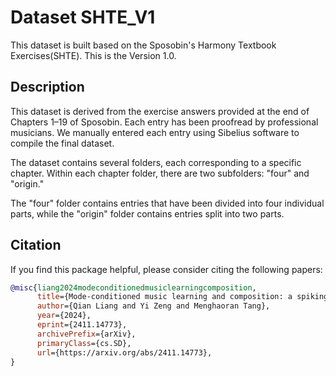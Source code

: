 # Dataset SHTE_V1

This dataset is built based on the Sposobin's Harmony Textbook Exercises(SHTE). This is the Version 1.0.

## Description
This dataset is derived from the exercise answers provided at the end of Chapters 1–19 of Sposobin. Each entry has been proofread by professional musicians. We manually entered each entry using Sibelius software to compile the final dataset.

The dataset contains several folders, each corresponding to a specific chapter. Within each chapter folder, there are two subfolders: "four" and "origin." 

The "four" folder contains entries that have been divided into four individual parts, while the "origin" folder contains entries split into two parts.

## Citation
If you find this package helpful, please consider citing the following papers:

```BibTex
@misc{liang2024modeconditionedmusiclearningcomposition,
      title={Mode-conditioned music learning and composition: a spiking neural network inspired by neuroscience and psychology}, 
      author={Qian Liang and Yi Zeng and Menghaoran Tang},
      year={2024},
      eprint={2411.14773},
      archivePrefix={arXiv},
      primaryClass={cs.SD},
      url={https://arxiv.org/abs/2411.14773}, 
}

```
